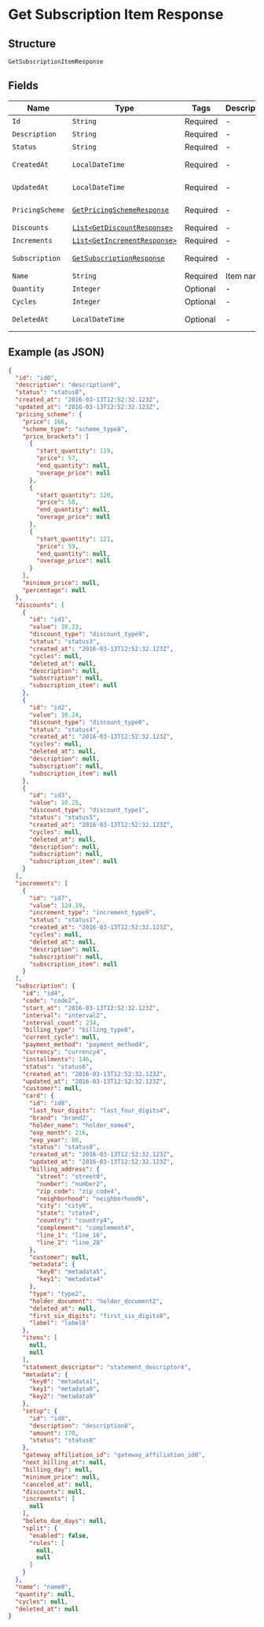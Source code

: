 
# Get Subscription Item Response

## Structure

`GetSubscriptionItemResponse`

## Fields

| Name | Type | Tags | Description | Getter | Setter |
|  --- | --- | --- | --- | --- | --- |
| `Id` | `String` | Required | - | String getId() | setId(String id) |
| `Description` | `String` | Required | - | String getDescription() | setDescription(String description) |
| `Status` | `String` | Required | - | String getStatus() | setStatus(String status) |
| `CreatedAt` | `LocalDateTime` | Required | - | LocalDateTime getCreatedAt() | setCreatedAt(LocalDateTime createdAt) |
| `UpdatedAt` | `LocalDateTime` | Required | - | LocalDateTime getUpdatedAt() | setUpdatedAt(LocalDateTime updatedAt) |
| `PricingScheme` | [`GetPricingSchemeResponse`](../../doc/models/get-pricing-scheme-response.md) | Required | - | GetPricingSchemeResponse getPricingScheme() | setPricingScheme(GetPricingSchemeResponse pricingScheme) |
| `Discounts` | [`List<GetDiscountResponse>`](../../doc/models/get-discount-response.md) | Required | - | List<GetDiscountResponse> getDiscounts() | setDiscounts(List<GetDiscountResponse> discounts) |
| `Increments` | [`List<GetIncrementResponse>`](../../doc/models/get-increment-response.md) | Required | - | List<GetIncrementResponse> getIncrements() | setIncrements(List<GetIncrementResponse> increments) |
| `Subscription` | [`GetSubscriptionResponse`](../../doc/models/get-subscription-response.md) | Required | - | GetSubscriptionResponse getSubscription() | setSubscription(GetSubscriptionResponse subscription) |
| `Name` | `String` | Required | Item name | String getName() | setName(String name) |
| `Quantity` | `Integer` | Optional | - | Integer getQuantity() | setQuantity(Integer quantity) |
| `Cycles` | `Integer` | Optional | - | Integer getCycles() | setCycles(Integer cycles) |
| `DeletedAt` | `LocalDateTime` | Optional | - | LocalDateTime getDeletedAt() | setDeletedAt(LocalDateTime deletedAt) |

## Example (as JSON)

```json
{
  "id": "id0",
  "description": "description0",
  "status": "status8",
  "created_at": "2016-03-13T12:52:32.123Z",
  "updated_at": "2016-03-13T12:52:32.123Z",
  "pricing_scheme": {
    "price": 166,
    "scheme_type": "scheme_type8",
    "price_brackets": [
      {
        "start_quantity": 119,
        "price": 57,
        "end_quantity": null,
        "overage_price": null
      },
      {
        "start_quantity": 120,
        "price": 58,
        "end_quantity": null,
        "overage_price": null
      },
      {
        "start_quantity": 121,
        "price": 59,
        "end_quantity": null,
        "overage_price": null
      }
    ],
    "minimum_price": null,
    "percentage": null
  },
  "discounts": [
    {
      "id": "id1",
      "value": 10.23,
      "discount_type": "discount_type9",
      "status": "status3",
      "created_at": "2016-03-13T12:52:32.123Z",
      "cycles": null,
      "deleted_at": null,
      "description": null,
      "subscription": null,
      "subscription_item": null
    },
    {
      "id": "id2",
      "value": 10.24,
      "discount_type": "discount_type0",
      "status": "status4",
      "created_at": "2016-03-13T12:52:32.123Z",
      "cycles": null,
      "deleted_at": null,
      "description": null,
      "subscription": null,
      "subscription_item": null
    },
    {
      "id": "id3",
      "value": 10.25,
      "discount_type": "discount_type1",
      "status": "status5",
      "created_at": "2016-03-13T12:52:32.123Z",
      "cycles": null,
      "deleted_at": null,
      "description": null,
      "subscription": null,
      "subscription_item": null
    }
  ],
  "increments": [
    {
      "id": "id7",
      "value": 124.19,
      "increment_type": "increment_type9",
      "status": "status1",
      "created_at": "2016-03-13T12:52:32.123Z",
      "cycles": null,
      "deleted_at": null,
      "description": null,
      "subscription": null,
      "subscription_item": null
    }
  ],
  "subscription": {
    "id": "id4",
    "code": "code2",
    "start_at": "2016-03-13T12:52:32.123Z",
    "interval": "interval2",
    "interval_count": 234,
    "billing_type": "billing_type8",
    "current_cycle": null,
    "payment_method": "payment_method4",
    "currency": "currency4",
    "installments": 146,
    "status": "status6",
    "created_at": "2016-03-13T12:52:32.123Z",
    "updated_at": "2016-03-13T12:52:32.123Z",
    "customer": null,
    "card": {
      "id": "id8",
      "last_four_digits": "last_four_digits4",
      "brand": "brand2",
      "holder_name": "holder_name4",
      "exp_month": 216,
      "exp_year": 80,
      "status": "status0",
      "created_at": "2016-03-13T12:52:32.123Z",
      "updated_at": "2016-03-13T12:52:32.123Z",
      "billing_address": {
        "street": "street0",
        "number": "number2",
        "zip_code": "zip_code4",
        "neighborhood": "neighborhood6",
        "city": "city0",
        "state": "state4",
        "country": "country4",
        "complement": "complement4",
        "line_1": "line_16",
        "line_2": "line_28"
      },
      "customer": null,
      "metadata": {
        "key0": "metadata5",
        "key1": "metadata4"
      },
      "type": "type2",
      "holder_document": "holder_document2",
      "deleted_at": null,
      "first_six_digits": "first_six_digits8",
      "label": "label8"
    },
    "items": [
      null,
      null
    ],
    "statement_descriptor": "statement_descriptor4",
    "metadata": {
      "key0": "metadata1",
      "key1": "metadata0",
      "key2": "metadata9"
    },
    "setup": {
      "id": "id8",
      "description": "description8",
      "amount": 170,
      "status": "status0"
    },
    "gateway_affiliation_id": "gateway_affiliation_id0",
    "next_billing_at": null,
    "billing_day": null,
    "minimum_price": null,
    "canceled_at": null,
    "discounts": null,
    "increments": [
      null
    ],
    "boleto_due_days": null,
    "split": {
      "enabled": false,
      "rules": [
        null,
        null
      ]
    }
  },
  "name": "name0",
  "quantity": null,
  "cycles": null,
  "deleted_at": null
}
```

